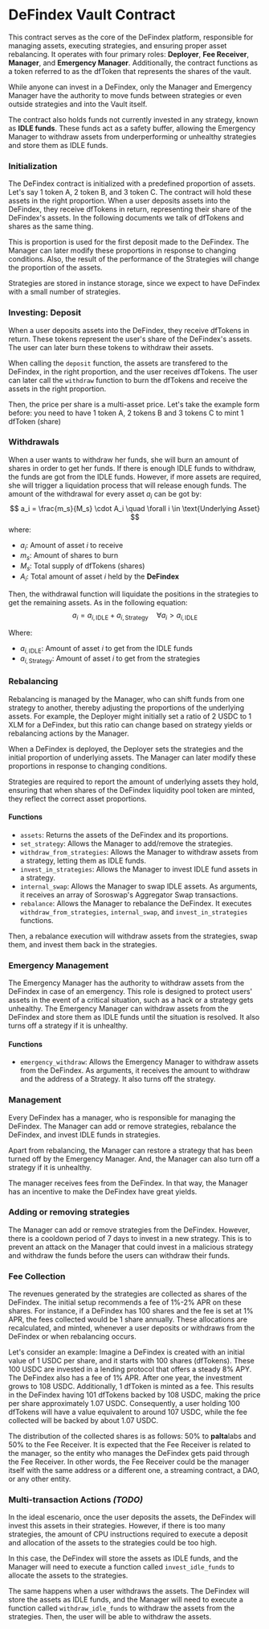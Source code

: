 
# DeFindex Vault Contract
This contract serves as the core of the DeFindex platform, responsible for managing assets, executing strategies, and ensuring proper asset rebalancing. It operates with four primary roles: **Deployer**, **Fee Receiver**, **Manager**, and **Emergency Manager**. Additionally, the contract functions as a token referred to as the dfToken that represents the shares of the vault.

While anyone can invest in a DeFindex, only the Manager and Emergency Manager have the authority to move funds between strategies or even outside strategies and into the Vault itself.

The contract also holds funds not currently invested in any strategy, known as **IDLE funds**. These funds act as a safety buffer, allowing the Emergency Manager to withdraw assets from underperforming or unhealthy strategies and store them as IDLE funds.

### Initialization
The DeFindex contract is initialized with a predefined proportion of assets. Let's say 1 token A, 2 token B, and 3 token C. The contract will hold these assets in the right proportion. When a user deposits assets into the DeFindex, they receive dfTokens in return, representing their share of the DeFindex's assets. In the following documents we talk of dfTokens and shares as the same thing.

This is proportion is used for the first deposit made to the DeFindex. The Manager can later modify these proportions in response to changing conditions. Also, the result of the performance of the Strategies will change the proportion of the assets.

Strategies are stored in instance storage, since we expect to have DeFindex with a small number of strategies. 

### Investing: Deposit
When a user deposits assets into the DeFindex, they receive dfTokens in return. These tokens represent the user's share of the DeFindex's assets. The user can later burn these tokens to withdraw their assets.

When calling the `deposit` function, the assets are transfered to the DeFindex, in the right proportion, and the user receives dfTokens. The user can later call the `withdraw` function to burn the dfTokens and receive the assets in the right proportion.

Then, the price per share is a multi-asset price. Let's take the example form before: you need to have 1 token A, 2 tokens B and 3 tokens C to mint 1 dfToken (share)

### Withdrawals
When a user wants to withdraw her funds, she will burn an amount of shares in order to get her funds. 
If there is enough IDLE funds to withdraw, the funds are got from the IDLE funds. However, if more assets are required, she will trigger a liquidation process that will release enough funds.
The amount of the withdrawal for every asset $a_i$ can be got by:
$$
a_i = \frac{m_s}{M_s} \cdot A_i \quad \forall i \in \text{Underlying Asset}
$$
where:
- $a_i$: Amount of asset $i$ to receive
- $m_s$: Amount of shares to burn
- $M_s$: Total supply of dfTokens (shares)
- $A_i$: Total amount of asset $i$ held by the **DeFindex**

Then, the withdrawal function will liquidate the positions in the strategies to get the remaining assets. As in the following equation:
$$
a_i = a_{i, \text{IDLE}} + a_{i, \text{Strategy}} \quad \forall a_i>a_{i, \text{IDLE}}
$$

Where:
- $a_{i, \text{IDLE}}$: Amount of asset $i$ to get from the IDLE funds
- $a_{i, \text{Strategy}}$: Amount of asset $i$ to get from the strategies

### Rebalancing
Rebalancing is managed by the Manager, who can shift funds from one strategy to another, thereby adjusting the proportions of the underlying assets. For example, the Deployer might initially set a ratio of 2 USDC to 1 XLM for a DeFindex, but this ratio can change based on strategy yields or rebalancing actions by the Manager.

When a DeFindex is deployed, the Deployer sets the strategies and the initial proportion of underlying assets. The Manager can later modify these proportions in response to changing conditions.

Strategies are required to report the amount of underlying assets they hold, ensuring that when shares of the DeFindex liquidity pool token are minted, they reflect the correct asset proportions.
#### Functions
- `assets`: Returns the assets of the DeFindex and its proportions.
- `set_strategy`: Allows the Manager to add/remove the strategies.
- `withdraw_from_strategies`: Allows the Manager to withdraw assets from a strategy, letting them as IDLE funds.
- `invest_in_strategies`: Allows the Manager to invest IDLE fund assets in a strategy.
- `internal_swap`: Allows the Manager to swap IDLE assets. As arguments, it receives an array of Soroswap's Aggregator Swap transactions.
- `rebalance`: Allows the Manager to rebalance the DeFindex. It executes `withdraw_from_strategies`, `internal_swap`, and `invest_in_strategies` functions.

Then, a rebalance execution will withdraw assets from the strategies, swap them, and invest them back in the strategies.

### Emergency Management
The Emergency Manager has the authority to withdraw assets from the DeFindex in case of an emergency. This role is designed to protect users' assets in the event of a critical situation, such as a hack or a strategy gets unhealthy. The Emergency Manager can withdraw assets from the DeFindex and store them as IDLE funds until the situation is resolved. It also turns off a strategy if it is unhealthy.

#### Functions
- `emergency_withdraw`: Allows the Emergency Manager to withdraw assets from the DeFindex. As arguments, it receives the amount to withdraw and the address of a Strategy. It also turns off the strategy.

### Management
Every DeFindex has a manager, who is responsible for managing the DeFindex. The Manager can add or remove strategies, rebalance the DeFindex, and invest IDLE funds in strategies. 

Apart from rebalancing, the Manager can restore a strategy that has been turned off by the Emergency Manager. And, the Manager can also turn off a strategy if it is unhealthy.

The manager receives fees from the DeFindex. In that way, the Manager has an incentive to make the DeFindex have great yields.

### Adding or removing strategies
The Manager can add or remove strategies from the DeFindex. However, there is a cooldown period of 7 days to invest in a new strategy. This is to prevent an attack on the Manager that could invest in a malicious strategy and withdraw the funds before the users can withdraw their funds.

### Fee Collection
The revenues generated by the strategies are collected as shares of the DeFindex. The initial setup recommends a fee of 1%-2% APR on these shares. For instance, if a DeFindex has 100 shares and the fee is set at 1% APR, the fees collected would be 1 share annually.
These allocations are recalculated, and minted, whenever a user deposits or withdraws from the DeFindex or when rebalancing occurs.

Let's consider an example: Imagine a DeFindex is created with an initial value of 1 USDC per share, and it starts with 100 shares (dfTokens). These 100 USDC are invested in a lending protocol that offers a steady 8% APY. The DeFindex also has a fee of 1% APR. After one year, the investment grows to 108 USDC. Additionally, 1 dfToken is minted as a fee. This results in the DeFindex having 101 dfTokens backed by 108 USDC, making the price per share approximately 1.07 USDC. Consequently, a user holding 100 dfTokens will have a value equivalent to around 107 USDC, while the fee collected will be backed by about 1.07 USDC.

The distribution of the collected shares is as follows: 50% to **palta**labs and 50% to the Fee Receiver. It is expected that the Fee Receiver is related to the manager, so the entity who manages the DeFindex gets paid through the Fee Receiver. In other words, the Fee Receiver could be the manager itself with the same address or a different one, a streaming contract, a DAO, or any other entity.

### Multi-transaction Actions _(TODO)_

In the ideal escenario, once the user deposits the assets, the DeFindex will invest this assets in their strategies. However, if there is too many strategies, the amount of CPU instructions required to execute a deposit and allocation of the assets to the strategies could be too high.

In this case, the DeFindex will store the assets as IDLE funds, and the Manager will need to execute a function called `invest_idle_funds` to allocate the assets to the strategies.

The same happens when a user withdraws the assets. The DeFindex will store the assets as IDLE funds, and the Manager will need to execute a function called `withdraw_idle_funds` to withdraw the assets from the strategies. Then, the user will be able to withdraw the assets.
